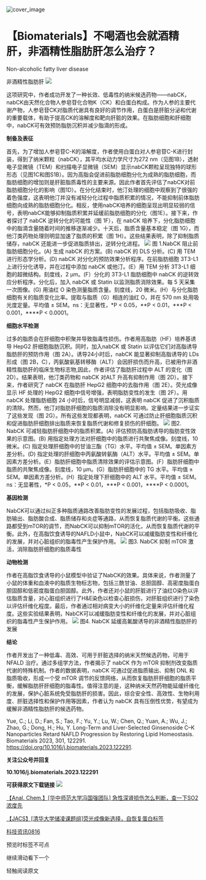 ﻿![cover_image](https://mmbiz.qpic.cn/mmbiz_jpg/wzBk7nZmzgpEHic5FaDXtVSz7icwzVGbudDcb7DYoQ9lH4SlVQOUEVR9ouVA1goG9hQIicsy2mVV6EkF7jK2CvCNg/0?wx_fmt=jpeg) 

#  【Biomaterials】不喝酒也会就酒精肝，非酒精性脂肪肝怎么治疗？ 
 


Non-alcoholic fatty liver disease

非酒精性脂肪肝
![](../asset/2023-08-26_6d1b9f956f24b3776c93e440d7eea40f_0.jpeg)

这项研究中，作者成功开发了一种长效、低毒性的纳米候选药物——nabCK，nabCK由天然化合物人参皂苷化合物K（CK）和白蛋白构成。作为人参的主要代谢产物，人参皂苷CK对脂质代谢具有良好的调节作用，白蛋白是肝脏分泌和代谢的重要载体，有助于提高CK的溶解度和靶向肝脏的效果。在脂肪细胞和肝细胞中，nabCK可有效预防脂肪沉积并减少脂滴的形成。



**制备及表征**

首先，为了增加人参皂苷C-K的溶解度，作者使用白蛋白对人参皂苷C-K进行封装，得到了纳米颗粒（nabCK），其平均水动力学尺寸为272 nm（见图1B），透射电子显微镜（TEM）和扫描电子显微镜（SEM）显示nabCK颗粒呈现独特的球形形态（见图1C和图S1B）。因为高脂会促进前脂肪细胞分化为成熟的脂肪细胞，而脂肪细胞的增加则是肝脏脂质毒性的主要来源。因此作者首先评估了nabCK对前脂肪细胞分化的影响（图1D）。在分化结束时，他汀处理的细胞中观察到了很强的着色强度，这表明他汀并没有减轻分化过程中脂质积累的情况，不能抑制前体脂肪细胞向成熟的脂肪细胞分化。相反，使用nabCK培养的细胞呈现出明显较弱的信号，表明nabCK能够抑制脂质积累并延缓前脂肪细胞的分化（图1E）。接下来，作者探讨了 nabCK 逆转分化的可能性（图 1F），在 nabCK 培养下，分化脂肪细胞中的脂滴含量随着时间的推移逐渐减少。十天后，脂质含量基本稳定（图 1G），而他汀类药物处理则明显加速了脂质的积累（图 1H）。这些结果表明，除了抑制脂质储存，nabCK 还能进一步促进脂质排出，逆转分化进程。
![](../asset/2023-08-26_202b5dec2bcb7c794066cbd8a3569f30_1.jpeg)
图 1.NabCK 阻止前脂肪细胞分化。(A) 生成 nabCK 的方案。(B) nabCK 的 DLS 分析。(C) 用 TEM 进行形态学分析。(D) nabCK 对分化的预防效果分析程序。在前脂肪细胞 3T3-L1 上进行分化诱导，并在过程中添加 nabCK 或他汀。(E）用 TEM 分析 3T3-L1 细胞的超微结构。刻度线，2 μm。(F）分化的 3T3-L1 脂肪细胞中 nabCK 的逆转效应分析程序。分化后，加入 nabCK 或 Statin 以监测脂质消除效果。每 5 天采集一次图像。(G) 用油红 O 染色测量脂质含量。刻度线，20 微米。(H）与分化脂肪细胞有关的脂质变化比率。提取与脂质（G）相连的油红 O，并在 570 nm 处用吸光度定量。平均值 ± SEM。ns：无显著性，\*P &lt; 0.05，\*\*P &lt; 0.01，\*\*\*P &lt; 0.001，\*\*\*\*P &lt; 0.0001。



**细胞水平检测**

过多的脂质会在肝细胞中积聚并导致脂毒性损伤。作者用高脂肪（HF）培养基诱导 HepG2 肝细胞脂肪沉积。同时，加入nabCK 或 Statin 以评估它们对高脂诱导脂肪肝的预防作用（图 2A）。诱导24小时后，nabCK 能显著抑制高脂诱导的 LDs 形成（图 2B，C），丙氨酸氨基转移酶（ALT）会因肝损伤而升高，已被用作非酒精性脂肪肝的临床生物标志物,因此，作者评估了脂肪肝过程中 ALT 的变化（图 2D）。结果表明，他汀类药物和 nabCK 对ALT 升高有抑制作用（图 2D）。接下来，作者研究了 nabCK 在脂肪肝 HepG2 细胞中的去脂作用（图 2E）。荧光成像显示 HF 处理的 HepG2 细胞中信号增强，表明脂肪变性的发生（图 2F）。用nabCK 处理脂肪细胞 24 小时后，信号明显减弱，这表明 nabCK 促进了沉积脂质的清除。然而，他汀对脂肪肝细胞的脂质消除没有明显影响。定量结果进一步证实了这些发现（图 2G）。所有这些发现都表明，nabCK 可通过防止肝细胞脂质沉积和促进脂肪肝细胞排出脂质来恢复脂质代谢和修复损伤的肝细胞。
![](../asset/2023-08-26_7874b4d56916df43573e816bc515f61d_2.jpeg)
图2. NabCK 可减轻脂肪肝细胞中的脂质积累。(A) 评估预防高脂肪诱导的脂肪变性效果的示意图。(B) 用指定处理方法对肝细胞中的脂质进行共聚焦成像。刻度线，10 微米。(C) 指定处理肝细胞中的甘油三酯（TG）水平。平均值 ± SEM。单因素方差分析。(D) 指定处理的肝细胞中丙氨酸转氨酶（ALT）水平。平均值 ± SEM。单因素方差分析。(E）脂肪肝细胞中脂质清除效果的评估示意图。(F）脂肪肝细胞中脂质的共聚焦成像。刻度线，10 μm。(G）脂肪肝细胞中的 TG 水平。平均值 ± SEM。单因素方差分析。(H）指定处理下肝细胞中的 ALT 水平。平均值 ± SEM。ns：无显著性，\*P &lt; 0.05，\*\*P &lt; 0.01，\*\*\*P &lt; 0.001，\*\*\*\*P &lt; 0.0001。



**基因检测**

NabCK可以通过纠正多种脂质通路改善脂肪变性的发展过程，包括脂肪吸收、脂肪输出、脂肪酸合成、脂质储存和炎症等通路，从而恢复脂质代谢的平衡。这些通路都受到mTOR的调节，而NabCK可以抑制mTOR的活化，从而恢复脂质代谢的平衡。此外，在高脂饮食诱导的NAFLD小鼠中，NabCK可以减缓脂肪变性和纤维化的发展，并对心脏组织的脂毒性产生保护作用。
![](../asset/2023-08-26_720dbc2b0ddfb329533b009e44d84910_3.jpeg)
图3. NabCK 抑制 mTOR 激活，消除脂肪肝细胞的脂质毒性


**动物检测**

作者在高脂饮食诱导的小鼠模型中验证了NabCK的效果。具体来说，作者测量了小鼠的体重和血液中的脂质生物标志物，包括三酰甘油、总胆固醇、高密度脂蛋白胆固醇和低密度脂蛋白胆固醇。此外，作者还对小鼠的肝脏进行了油红O染色以评估脂质含量，对心脏组织进行了H&E染色以检查心脏损伤，对肝脏组织进行了染色以评估纤维化程度。最后，作者通过相对病变大小的纤维化定量来评估纤维化程度。这些实验结果表明，NabCK可以减缓脂肪变性和纤维化的发展，并对心脏组织的脂毒性产生保护作用。
![](../asset/2023-08-26_c8a247122a6bf18ef2457c78e5922558_4.jpeg)
图4. NabCK 延缓高氟酸诱导的非酒精性脂肪肝的发展


**结论**

作者开发出了一种低毒、高效、可用于肝脏选择的纳米天然候选药物，可用于 NFALD 治疗。通过多组学方法，作者揭示了 nabCK 作为 mTOR 抑制剂改变脂质代谢的特殊机制。作者的数据表明，nabCK 可通过促进脂质输出、抑制 DNL 和脂质吸收，形成一个受 mTOR 调节的反馈网络，从而恢复脂肪肝肝细胞的脂质平衡，缓解脂肪肝肝细胞的脂毒性。值得注意的是，这种纳米天然药物能延缓纤维化的发展，保护心脏系统免受脂肪肝的损害。因此，综合安全性、高效性、生物利用度、肝脏选择性和保护作用等因素，作者认为 nabCK 具有压倒性优势，有望成为缓解非酒精性脂肪肝的候选药物。

Yue, C.; Li, D.; Fan, S.; Tao, F.; Yu, Y.; Lu, W.; Chen, Q.; Yuan, A.; Wu, J.; Zhao, G.; Dong, H.; Hu, Y. Long-Term and Liver-Selected Ginsenoside C–K Nanoparticles Retard NAFLD Progression by Restoring Lipid Homeostasis. Biomaterials 2023, 301, 122291. https://doi.org/10.1016/j.biomaterials.2023.122291.

**关注公众号并回复**

**10.1016/j.biomaterials.2023.122291**

**可获得原文下载链接**
![](../asset/2023-08-26_eb46ebd50de486a852e98de208de520d_5.png)


[【Anal. Chem.】\[华中师范大学冯国强团队\] 急性深肾损伤怎么判断，查一下SO2浓度先](http://mp.weixin.qq.com/s?__biz=MzkzOTI1OTMwNg==&amp;mid=2247484059&amp;idx=1&amp;sn=385fc8fcdb95972f56307c53d338d2af&amp;chksm=c2f2e65ef5856f4856a8959c1a2a0eeff93a440fcb1d554bd19001530cbc6a0176ddb0a0c124&amp;scene=21#wechat_redirect)



[【JACS】\[清华大学储凌课题组\]荧光成像新选择，自恢复蛋白标签](http://mp.weixin.qq.com/s?__biz=MzkzOTI1OTMwNg==&amp;mid=2247484033&amp;idx=1&amp;sn=a845fb8aaf2d3588b6a713aae760779c&amp;chksm=c2f2e644f5856f52deed411562ca58cb3998d9f5f2a3573c25ae1ac345cfb17444b1c78ecce0&amp;scene=21#wechat_redirect)



[科技资讯0816](http://mp.weixin.qq.com/s?__biz=MzkzOTI1OTMwNg==&amp;mid=2247484007&amp;idx=1&amp;sn=d2453d87f7b3a44246e22666be6e9a3c&amp;chksm=c2f2e6a2f5856fb4e87f9d21aecfbbd1664c2d855513c99feea65756102ef92294e5dd91b570&amp;scene=21#wechat_redirect)

预览时标签不可点

  继续滑动看下一个 

 轻触阅读原文 

   

